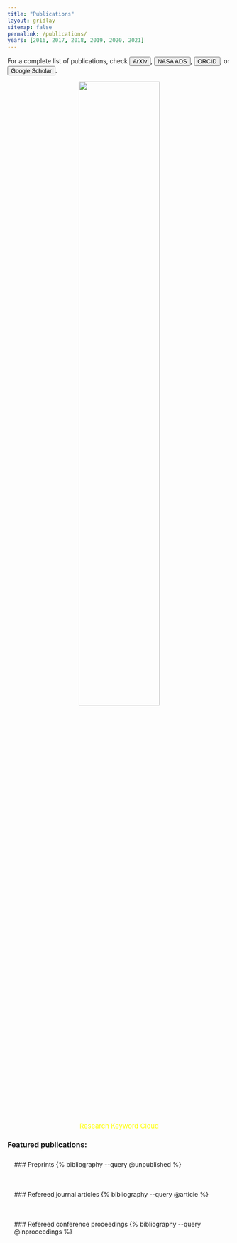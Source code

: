 ```yaml
---
title: "Publications"
layout: gridlay
sitemap: false
permalink: /publications/
years: [2016, 2017, 2018, 2019, 2020, 2021]
---
```


<style>
.jumbotron{
    padding:3%;
    padding-bottom:10px;
    padding-top:10px;
    margin-top:10px;
    margin-bottom:30px;
}
</style>

For a complete list of publications, check
<a href="https://arxiv.org/search/advanced?advanced=1&terms-0-operator=AND&terms-0-term=jianwei+lyu&terms-0-field=author&classification-physics=y&classification-physics_archives=astro-ph&classification-include_cross_list=include&date-filter_by=all_dates&date-year=&date-from_date=&date-to_date=&date-date_type=submitted_date&abstracts=show&size=50&order=-announced_date_first"><button class="btn-doi"><i class="ai ai-arxiv" aria-hidden="true"></i> ArXiv </button></a>, 
<a href="https://ui.adsabs.harvard.edu/public-libraries/jbbTsn0iQhuruu2S8X9e3Q"><button class="btn-abstract"><i class="ai ai-ads" aria-hidden="true"></i> NASA ADS </button></a>, 
<a href="https://orcid.org/0000-0002-6221-1829"><button class="btn-bib"><i class="ai ai-orcid" aria-hidden="true"></i> ORCID </button></a>, or
<a href="https://scholar.google.com/citations?user=OHejMf0AAAAJ&hl=en"><button class="btn-arxiv"><i class="ai ai-google-scholar" aria-hidden="true"></i> Google Scholar </button></a>.

<div class="container">
<div class="row">
<center>
<img src="{{ site.url }}{{ site.baseurl }}/images/word_cloud_2406.jpeg" width="60%"/><br/>
 <span style="font-size: 15px; color: yellow;">
Research Keyword Cloud </span> <br/>
</center>
</div>

### Featured publications:



<div class="jumbotron">
### Preprints
{% bibliography --query @unpublished %}
</div>

<div class="jumbotron">
### Refereed journal articles
{% bibliography --query @article %}
</div>

<div class="jumbotron">
### Refereed conference proceedings
{% bibliography --query @inproceedings %}
</div>
